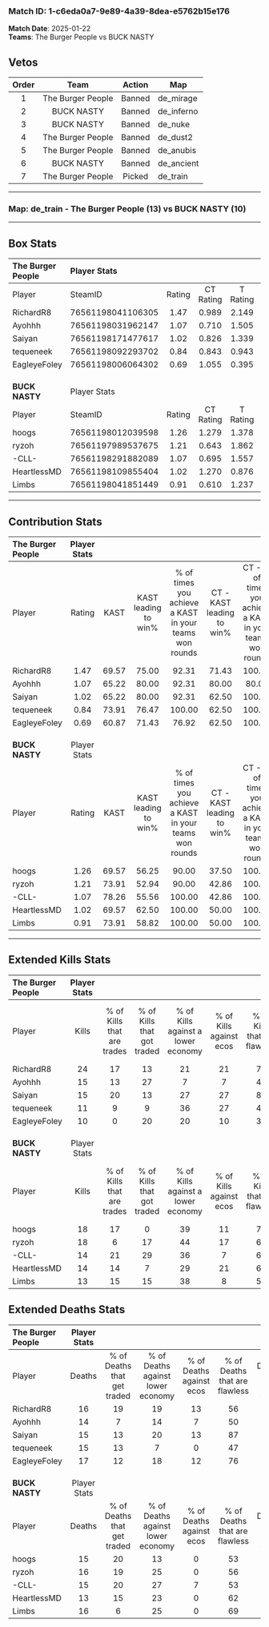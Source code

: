 ### Match ID: 1-c6eda0a7-9e89-4a39-8dea-e5762b15e176  
**Match Date**: 2025-01-22  
**Teams**: The Burger People vs BUCK NASTY  

## Vetos  

| Order | Team | Action | Map |
| :---: | :--: | :----: | --- |
| 1 | The Burger People | Banned | de_mirage |
| 2 | BUCK NASTY | Banned | de_inferno |
| 3 | BUCK NASTY | Banned | de_nuke |
| 4 | The Burger People | Banned | de_dust2 |
| 5 | The Burger People | Banned | de_anubis |
| 6 | BUCK NASTY | Banned | de_ancient |
| 7 | The Burger People | Picked | de_train |

---  

### **Map**: de_train - The Burger People (13) vs BUCK NASTY (10)  
---  

## Box Stats  

| **The Burger People** | Player Stats      |        |           |          |       |       |       |         |        |      |     |
| :- | :- | :-: | :-: | :-: | :-: | :-: | :-: | :-: | :-: | :-: | :-: |
| Player                | SteamID           | Rating | CT Rating | T Rating | KAST  |  ADR  | Kills | Assists | Deaths | K/D  | HS% |
| RichardR8             | 76561198041106305 |  1.47  |   0.989   |  2.149   | 69.57 | 112.7 |  24   |    3    |   16   | 1.50 | 66  |
| Ayohhh                | 76561198031962147 |  1.07  |   0.710   |  1.505   | 65.22 | 78.4  |  15   |    9    |   14   | 1.07 | 60  |
| Saiyan                | 76561198171477617 |  1.02  |   0.826   |  1.339   | 65.22 | 78.0  |  15   |    5    |   15   | 1.00 | 26  |
| tequeneek             | 76561198092293702 |  0.84  |   0.843   |  0.943   | 73.91 | 52.7  |  11   |    2    |   15   | 0.73 |  0  |
| EagleyeFoley          | 76561198006064302 |  0.69  |   1.055   |  0.395   | 60.87 | 60.1  |  10   |    3    |   17   | 0.59 | 60  |
|                       |                   |        |           |          |       |       |       |         |        |      |     |
|                       |                   |        |           |          |       |       |       |         |        |      |     |
|                       |                   |        |           |          |       |       |       |         |        |      |     |
| **BUCK NASTY**        | Player Stats      |        |           |          |       |       |       |         |        |      |     |
| Player                | SteamID           | Rating | CT Rating | T Rating | KAST  |  ADR  | Kills | Assists | Deaths | K/D  | HS% |
| hoogs                 | 76561198012039598 |  1.26  |   1.279   |  1.378   | 69.57 | 104.0 |  18   |    7    |   15   | 1.20 | 61  |
| ryzoh                 | 76561197989537675 |  1.21  |   0.643   |  1.862   | 73.91 | 87.9  |  18   |    5    |   16   | 1.13 | 33  |
| -CLL-                 | 76561198291882089 |  1.07  |   0.695   |  1.557   | 78.26 | 75.4  |  14   |    5    |   15   | 0.93 | 64  |
| HeartlessMD           | 76561198109855404 |  1.02  |   1.270   |  0.876   | 69.57 | 64.1  |  14   |    4    |   13   | 1.08 | 57  |
| Limbs                 | 76561198041851449 |  0.91  |   0.610   |  1.237   | 73.91 | 56.8  |  13   |    3    |   16   | 0.81 | 61  |
---  

## Contribution Stats  

| **The Burger People** | Player Stats |       |                      |                                                        |                           |                                                             |                          |                                                            |
| :- | :-: | :-: | :-: | :-: | :-: | :-: | :-: | :-: |
| Player                |    Rating    | KAST  | KAST leading to win% | % of times you achieve a KAST in your teams won rounds | CT - KAST leading to win% | CT - % of times you achieve a KAST in your teams won rounds | T - KAST leading to win% | T - % of times you achieve a KAST in your teams won rounds |
| RichardR8             |     1.47     | 69.57 |        75.00         |                         92.31                          |           71.43           |                           100.00                            |          77.78           |                           87.50                            |
| Ayohhh                |     1.07     | 65.22 |        80.00         |                         92.31                          |           80.00           |                            80.00                            |          80.00           |                           100.00                           |
| Saiyan                |     1.02     | 65.22 |        80.00         |                         92.31                          |           62.50           |                           100.00                            |          100.00          |                           87.50                            |
| tequeneek             |     0.84     | 73.91 |        76.47         |                         100.00                         |           62.50           |                           100.00                            |          88.89           |                           100.00                           |
| EagleyeFoley          |     0.69     | 60.87 |        71.43         |                         76.92                          |           62.50           |                           100.00                            |          83.33           |                           62.50                            |
|                       |              |       |                      |                                                        |                           |                                                             |                          |                                                            |
|                       |              |       |                      |                                                        |                           |                                                             |                          |                                                            |
|                       |              |       |                      |                                                        |                           |                                                             |                          |                                                            |
| **BUCK NASTY**        | Player Stats |       |                      |                                                        |                           |                                                             |                          |                                                            |
| Player                |    Rating    | KAST  | KAST leading to win% | % of times you achieve a KAST in your teams won rounds | CT - KAST leading to win% | CT - % of times you achieve a KAST in your teams won rounds | T - KAST leading to win% | T - % of times you achieve a KAST in your teams won rounds |
| hoogs                 |     1.26     | 69.57 |        56.25         |                         90.00                          |           37.50           |                           100.00                            |          75.00           |                           85.71                            |
| ryzoh                 |     1.21     | 73.91 |        52.94         |                         90.00                          |           42.86           |                           100.00                            |          60.00           |                           85.71                            |
| -CLL-                 |     1.07     | 78.26 |        55.56         |                         100.00                         |           42.86           |                           100.00                            |          63.64           |                           100.00                           |
| HeartlessMD           |     1.02     | 69.57 |        62.50         |                         100.00                         |           50.00           |                           100.00                            |          70.00           |                           100.00                           |
| Limbs                 |     0.91     | 73.91 |        58.82         |                         100.00                         |           50.00           |                           100.00                            |          63.64           |                           100.00                           |
---  

## Extended Kills Stats  

| **The Burger People** | Player Stats |                            |                            |                                    |                         |                              |                                 |                                       |                    |           |
| :- | :-: | :-: | :-: | :-: | :-: | :-: | :-: | :-: | :-: | :-: |
| Player                |    Kills     | % of Kills that are trades | % of Kills that got traded | % of Kills against a lower economy | % of Kills against ecos | % of Kills that are flawless | % of Kills that are close duels | % of Kills that are assisted by flash | Pistol Round Kills | AWP Kills |
| RichardR8             |      24      |             17             |             13             |                 21                 |           21            |              71              |                4                |                   8                   |         1          |     0     |
| Ayohhh                |      15      |             13             |             27             |                 7                  |            7            |              47              |                0                |                   7                   |         3          |     0     |
| Saiyan                |      15      |             20             |             13             |                 27                 |           27            |              80              |                0                |                  13                   |         0          |    10     |
| tequeneek             |      11      |             9              |             9              |                 36                 |           27            |              45              |               18                |                   0                   |         0          |     0     |
| EagleyeFoley          |      10      |             0              |             20             |                 20                 |           10            |              30              |               20                |                   0                   |         2          |     0     |
|                       |              |                            |                            |                                    |                         |                              |                                 |                                       |                    |           |
|                       |              |                            |                            |                                    |                         |                              |                                 |                                       |                    |           |
|                       |              |                            |                            |                                    |                         |                              |                                 |                                       |                    |           |
| **BUCK NASTY**        | Player Stats |                            |                            |                                    |                         |                              |                                 |                                       |                    |           |
| Player                |    Kills     | % of Kills that are trades | % of Kills that got traded | % of Kills against a lower economy | % of Kills against ecos | % of Kills that are flawless | % of Kills that are close duels | % of Kills that are assisted by flash | Pistol Round Kills | AWP Kills |
| hoogs                 |      18      |             17             |             0              |                 39                 |           11            |              72              |                6                |                   0                   |         4          |     0     |
| ryzoh                 |      18      |             6              |             17             |                 44                 |           17            |              61              |               11                |                   0                   |         0          |     0     |
| -CLL-                 |      14      |             21             |             29             |                 36                 |            7            |              64              |                0                |                   0                   |         1          |     0     |
| HeartlessMD           |      14      |             14             |             7              |                 29                 |           21            |              64              |                7                |                   0                   |         0          |     4     |
| Limbs                 |      13      |             15             |             15             |                 38                 |            8            |              54              |               15                |                   8                   |         2          |     1     |
## Extended Deaths Stats  

| **The Burger People** | Player Stats |                             |                                   |                          |                               |                            |                           |               |
| :- | :-: | :-: | :-: | :-: | :-: | :-: | :-: | :-: |
| Player                |    Deaths    | % of Deaths that get traded | % of Deaths against lower economy | % of Deaths against ecos | % of Deaths that are flawless | % of Deaths that are close | % of Deaths while blinded | Deaths to AWP |
| RichardR8             |      16      |             19              |                19                 |            13            |              56               |             13             |             0             |       1       |
| Ayohhh                |      14      |              7              |                14                 |            7             |              50               |             14             |             7             |       1       |
| Saiyan                |      15      |             13              |                20                 |            13            |              87               |             0              |             0             |       1       |
| tequeneek             |      15      |             13              |                 7                 |            0             |              47               |             0              |             0             |       1       |
| EagleyeFoley          |      17      |             12              |                18                 |            12            |              76               |             12             |             0             |       1       |
|                       |              |                             |                                   |                          |                               |                            |                           |               |
|                       |              |                             |                                   |                          |                               |                            |                           |               |
|                       |              |                             |                                   |                          |                               |                            |                           |               |
| **BUCK NASTY**        | Player Stats |                             |                                   |                          |                               |                            |                           |               |
| Player                |    Deaths    | % of Deaths that get traded | % of Deaths against lower economy | % of Deaths against ecos | % of Deaths that are flawless | % of Deaths that are close | % of Deaths while blinded | Deaths to AWP |
| hoogs                 |      15      |             20              |                13                 |            0             |              53               |             13             |             0             |       0       |
| ryzoh                 |      16      |             19              |                25                 |            0             |              56               |             6              |             0             |       0       |
| -CLL-                 |      15      |             20              |                27                 |            7             |              53               |             7              |            13             |       3       |
| HeartlessMD           |      13      |             15              |                23                 |            0             |              62               |             8              |             8             |       3       |
| Limbs                 |      16      |              6              |                25                 |            0             |              69               |             0              |            13             |       4       |
